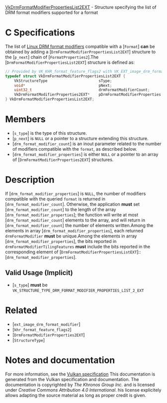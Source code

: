[VkDrmFormatModifierPropertiesList2EXT](https://www.khronos.org/registry/vulkan/specs/1.3-extensions/man/html/VkDrmFormatModifierPropertiesList2EXT.html) - Structure specifying the list of DRM format modifiers supported for a format

# C Specifications
The list of [Linux DRM format modifiers](https://www.khronos.org/registry/vulkan/specs/1.3-extensions/html/vkspec.html#glossary-drm-format-modifier)
compatible with a [`Format`] **can**  be obtained by adding a
[`DrmFormatModifierPropertiesList2EXT`] structure to the [`p_next`]
chain of [`FormatProperties2`].The [`DrmFormatModifierPropertiesList2EXT`] structure is defined as:
```c
// Provided by VK_KHR_format_feature_flags2 with VK_EXT_image_drm_format_modifier
typedef struct VkDrmFormatModifierPropertiesList2EXT {
    VkStructureType                       sType;
    void*                                 pNext;
    uint32_t                              drmFormatModifierCount;
    VkDrmFormatModifierProperties2EXT*    pDrmFormatModifierProperties;
} VkDrmFormatModifierPropertiesList2EXT;
```

# Members
- [`s_type`] is the type of this structure.
- [`p_next`] is `NULL` or a pointer to a structure extending this structure.
- [`drm_format_modifier_count`] is an inout parameter related to the number of modifiers compatible with the `format`, as described below.
- [`drm_format_modifier_properties`] is either `NULL` or a pointer to an array of [`DrmFormatModifierProperties2EXT`] structures.

# Description
If [`drm_format_modifier_properties`] is `NULL`, the number of modifiers
compatible with the queried `format` is returned in
[`drm_format_modifier_count`].
Otherwise, the application  **must**  set [`drm_format_modifier_count`] to the
length of the array [`drm_format_modifier_properties`]; the function will
write at most [`drm_format_modifier_count`] elements to the array, and will
return in [`drm_format_modifier_count`] the number of elements written.Among the elements in array [`drm_format_modifier_properties`], each
returned `drmFormatModifier` **must**  be unique.Among the elements in array [`drm_format_modifier_properties`], the bits
reported in `drmFormatModifierTilingFeatures` **must**  include the bits
reported in the corresponding element of
[`DrmFormatModifierPropertiesListEXT`]::[`drm_format_modifier_properties`].
## Valid Usage (Implicit)
-  [`s_type`] **must**  be `VK_STRUCTURE_TYPE_DRM_FORMAT_MODIFIER_PROPERTIES_LIST_2_EXT`

# Related
- [`ext_image_drm_format_modifier`]
- [`khr_format_feature_flags2`]
- [`DrmFormatModifierProperties2EXT`]
- [`StructureType`]

# Notes and documentation
For more information, see the [Vulkan specification](https://www.khronos.org/registry/vulkan/specs/1.3-extensions/html/vkspec.html)
This documentation is generated from the Vulkan specification and documentation.
The documentation is copyrighted by *The Khronos Group Inc.* and is licensed under *Creative Commons Attribution 4.0 International*.
his license explicitely allows adapting the source material as long as proper credit is given.
        